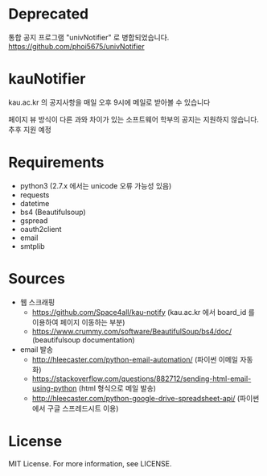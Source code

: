 # Deprecated
통합 공지 프로그램 "univNotifier" 로 병합되었습니다.
https://github.com/phoi5675/univNotifier

# kauNotifier
kau.ac.kr 의 공지사항을 매일 오후 9시에 메일로 받아볼 수 있습니다

페이지 뷰 방식이 다른 과와 차이가 있는 소프트웨어 학부의 공지는 지원하지 않습니다. 추후 지원 예정
# Requirements
- python3 (2.7.x 에서는 unicode 오류 가능성 있음)
- requests
- datetime
- bs4 (Beautifulsoup)
- gspread
- oauth2client
- email
- smtplib
# Sources
- 웹 스크래핑
  - https://github.com/Space4all/kau-notify (kau.ac.kr 에서 board_id 를 이용하여 페이지 이동하는 부분)
  - https://www.crummy.com/software/BeautifulSoup/bs4/doc/ (beautifulsoup documentation)
- email 발송
  - http://hleecaster.com/python-email-automation/ (파이썬 이메일 자동화)
  - https://stackoverflow.com/questions/882712/sending-html-email-using-python (html 형식으로 메일 발송)
  - http://hleecaster.com/python-google-drive-spreadsheet-api/ (파이썬에서 구글 스프레드시트 이용)
# License
MIT License. For more information, see LICENSE.
